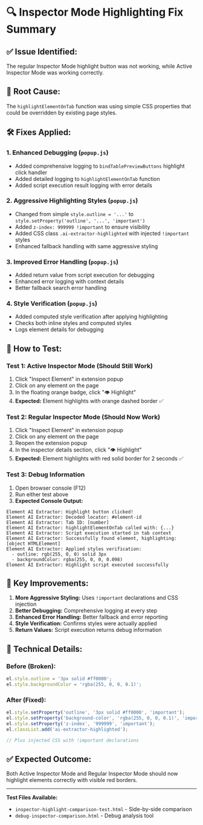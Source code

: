 # 🔍 Inspector Mode Highlighting Fix Summary

## ✅ **Issue Identified:**
The regular Inspector Mode highlight button was not working, while Active Inspector Mode was working correctly.

## 🔧 **Root Cause:**
The `highlightElementOnTab` function was using simple CSS properties that could be overridden by existing page styles.

## 🛠️ **Fixes Applied:**

### 1. **Enhanced Debugging** (`popup.js`)
- Added comprehensive logging to `bindTablePreviewButtons` highlight click handler
- Added detailed logging to `highlightElementOnTab` function
- Added script execution result logging with error details

### 2. **Aggressive Highlighting Styles** (`popup.js`)
- Changed from simple `style.outline = '...'` to `style.setProperty('outline', '...', 'important')`
- Added `z-index: 999999 !important` to ensure visibility
- Added CSS class `.ai-extractor-highlighted` with injected `!important` styles
- Enhanced fallback handling with same aggressive styling

### 3. **Improved Error Handling** (`popup.js`)
- Added return value from script execution for debugging
- Enhanced error logging with context details
- Better fallback search error handling

### 4. **Style Verification** (`popup.js`)
- Added computed style verification after applying highlighting
- Checks both inline styles and computed styles
- Logs element details for debugging

## 🧪 **How to Test:**

### **Test 1: Active Inspector Mode (Should Still Work)**
1. Click "Inspect Element" in extension popup
2. Click on any element on the page
3. In the floating orange badge, click "👁️ Highlight"
4. **Expected:** Element highlights with orange dashed border ✅

### **Test 2: Regular Inspector Mode (Should Now Work)**
1. Click "Inspect Element" in extension popup  
2. Click on any element on the page
3. Reopen the extension popup
4. In the inspector details section, click "👁️ Highlight"
5. **Expected:** Element highlights with red solid border for 2 seconds ✅

### **Test 3: Debug Information**
1. Open browser console (F12)
2. Run either test above
3. **Expected Console Output:**
```
Element AI Extractor: Highlight button clicked!
Element AI Extractor: Decoded locator: #element-id
Element AI Extractor: Tab ID: [number]
Element AI Extractor: highlightElementOnTab called with: {...}
Element AI Extractor: Script execution started in tab context
Element AI Extractor: Successfully found element, highlighting: [object HTMLElement]
Element AI Extractor: Applied styles verification:
  - outline: rgb(255, 0, 0) solid 3px
  - backgroundColor: rgba(255, 0, 0, 0.098)
Element AI Extractor: Highlight script executed successfully
```

## 🎯 **Key Improvements:**

1. **More Aggressive Styling:** Uses `!important` declarations and CSS injection
2. **Better Debugging:** Comprehensive logging at every step
3. **Enhanced Error Handling:** Better fallback and error reporting
4. **Style Verification:** Confirms styles were actually applied
5. **Return Values:** Script execution returns debug information

## 📝 **Technical Details:**

### **Before (Broken):**
```javascript
el.style.outline = '3px solid #ff0000';
el.style.backgroundColor = 'rgba(255, 0, 0, 0.1)';
```

### **After (Fixed):**
```javascript
el.style.setProperty('outline', '3px solid #ff0000', 'important');
el.style.setProperty('background-color', 'rgba(255, 0, 0, 0.1)', 'important');
el.style.setProperty('z-index', '999999', 'important');
el.classList.add('ai-extractor-highlighted');

// Plus injected CSS with !important declarations
```

## ✅ **Expected Outcome:**
Both Active Inspector Mode and Regular Inspector Mode should now highlight elements correctly with visible red borders.

---

**Test Files Available:**
- `inspector-highlight-comparison-test.html` - Side-by-side comparison
- `debug-inspector-comparison.html` - Debug analysis tool
